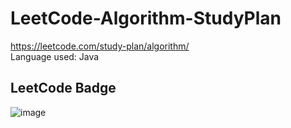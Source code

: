 # LeetCode-Algorithm-StudyPlan

https://leetcode.com/study-plan/algorithm/
</br>
Language used: Java

<h2>LeetCode Badge</h2>

![image](https://user-images.githubusercontent.com/43699421/188416447-c778d2c7-8d08-4758-8620-852d3a37ca1f.png)
